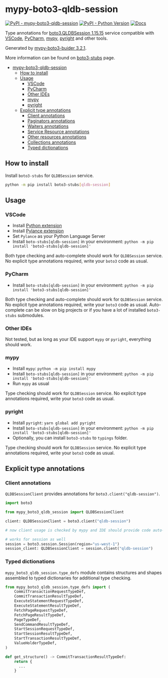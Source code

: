 # mypy-boto3-qldb-session

[![PyPI - mypy-boto3-qldb-session](https://img.shields.io/pypi/v/mypy-boto3-qldb-session.svg?color=blue)](https://pypi.org/project/mypy-boto3-qldb-session)
[![PyPI - Python Version](https://img.shields.io/pypi/pyversions/mypy-boto3-qldb-session.svg?color=blue)](https://pypi.org/project/mypy-boto3-qldb-session)
[![Docs](https://img.shields.io/readthedocs/mypy-boto3-builder.svg?color=blue)](https://mypy-boto3-builder.readthedocs.io/)

Type annotations for
[boto3.QLDBSession 1.15.15](https://boto3.amazonaws.com/v1/documentation/api/1.15.15/reference/services/qldb-session.html#QLDBSession) service
compatible with
[VSCode](https://code.visualstudio.com/),
[PyCharm](https://www.jetbrains.com/pycharm/),
[mypy](https://github.com/python/mypy),
[pyright](https://github.com/microsoft/pyright)
and other tools.

Generated by [mypy-boto3-buider 3.2.1](https://github.com/vemel/mypy_boto3_builder).

More information can be found on [boto3-stubs](https://pypi.org/project/boto3-stubs/) page.

- [mypy-boto3-qldb-session](#mypy-boto3-qldb-session)
  - [How to install](#how-to-install)
  - [Usage](#usage)
    - [VSCode](#vscode)
    - [PyCharm](#pycharm)
    - [Other IDEs](#other-ides)
    - [mypy](#mypy)
    - [pyright](#pyright)
  - [Explicit type annotations](#explicit-type-annotations)
    - [Client annotations](#client-annotations)
    - [Paginators annotations](#paginators-annotations)
    - [Waiters annotations](#waiters-annotations)
    - [Service Resource annotations](#service-resource-annotations)
    - [Other resources annotations](#other-resources-annotations)
    - [Collections annotations](#collections-annotations)
    - [Typed dictionations](#typed-dictionations)

## How to install

Install `boto3-stubs` for `QLDBSession` service.

```bash
python -m pip install boto3-stubs[qldb-session]
```

## Usage

### VSCode

- Install [Python extension](https://marketplace.visualstudio.com/items?itemName=ms-python.python)
- Install [Pylance extension](https://marketplace.visualstudio.com/items?itemName=ms-python.vscode-pylance)
- Set `Pylance` as your Python Language Server
- Install `boto-stubs[qldb-session]` in your environment: `python -m pip install 'boto3-stubs[qldb-session]'`

Both type checking and auto-complete should work for `QLDBSession` service.
No explicit type annotations required, write your `boto3` code as usual.

### PyCharm

- Install `boto-stubs[qldb-session]` in your environment: `python -m pip install 'boto3-stubs[qldb-session]'`

Both type checking and auto-complete should work for `QLDBSession` service.
No explicit type annotations required, write your `boto3` code as usual.
Auto-complete can be slow on big projects or if you have a lot of installed `boto3-stubs` submodules.

### Other IDEs

Not tested, but as long as your IDE support `mypy` or `pyright`, everything should work.

### mypy

- Install `mypy`: `python -m pip install mypy`
- Install `boto-stubs[qldb-session]` in your environment: `python -m pip install 'boto3-stubs[qldb-session]'`
- Run `mypy` as usual

Type checking should work for `QLDBSession` service.
No explicit type annotations required, write your `boto3` code as usual.

### pyright

- Install `pyright`: `yarn global add pyright`
- Install `boto-stubs[qldb-session]` in your environment: `python -m pip install 'boto3-stubs[qldb-session]'`
- Optionally, you can install `boto3-stubs` to `typings` folder.

Type checking should work for `QLDBSession` service.
No explicit type annotations required, write your `boto3` code as usual.

## Explicit type annotations

### Client annotations

`QLDBSessionClient` provides annotations for `boto3.client("qldb-session")`.

```python
import boto3

from mypy_boto3_qldb_session import QLDBSessionClient

client: QLDBSessionClient = boto3.client("qldb-session")

# now client usage is checked by mypy and IDE should provide code auto-complete

# works for session as well
session = boto3.session.Session(region="us-west-1")
session_client: QLDBSessionClient = session.client("qldb-session")
```








### Typed dictionations

`mypy_boto3_qldb_session.type_defs` module contains structures and shapes assembled
to typed dictionaries for additional type checking.

```python
from mypy_boto3_qldb_session.type_defs import (
    CommitTransactionRequestTypeDef,
    CommitTransactionResultTypeDef,
    ExecuteStatementRequestTypeDef,
    ExecuteStatementResultTypeDef,
    FetchPageRequestTypeDef,
    FetchPageResultTypeDef,
    PageTypeDef,
    SendCommandResultTypeDef,
    StartSessionRequestTypeDef,
    StartSessionResultTypeDef,
    StartTransactionResultTypeDef,
    ValueHolderTypeDef,
)

def get_structure() -> CommitTransactionResultTypeDef:
    return {
      ...
    }
```

